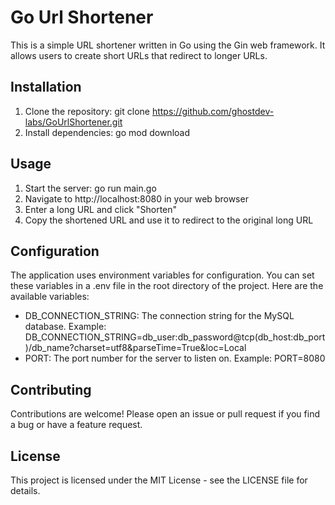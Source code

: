 # Go Url Shortener

This is a simple URL shortener written in Go using the Gin web framework. It allows users to create short URLs that redirect to longer URLs.

## Installation
1. Clone the repository: git clone https://github.com/ghostdev-labs/GoUrlShortener.git
2. Install dependencies: go mod download

## Usage
1. Start the server: go run main.go
2. Navigate to http://localhost:8080 in your web browser
3. Enter a long URL and click "Shorten"
4. Copy the shortened URL and use it to redirect to the original long URL

## Configuration
The application uses environment variables for configuration. You can set these variables in a .env file in the root directory of the project. Here are the available variables:

* DB_CONNECTION_STRING: The connection string for the MySQL database. Example: DB_CONNECTION_STRING=db_user:db_password@tcp(db_host:db_port)/db_name?charset=utf8&parseTime=True&loc=Local
* PORT: The port number for the server to listen on. Example: PORT=8080

## Contributing
Contributions are welcome! Please open an issue or pull request if you find a bug or have a feature request.

## License
This project is licensed under the MIT License - see the LICENSE file for details.
